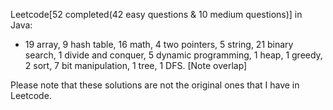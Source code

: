 Leetcode[52 completed(42 easy questions & 10 medium questions)] in Java: 

-	19 array, 9 hash table, 16 math, 4 two pointers, 5 string, 21 binary search,
        1 divide and conquer, 5 dynamic programming, 1 heap, 1 greedy, 2 sort, 
        7 bit manipulation, 1 tree, 1 DFS. [Note overlap] 

Please note that these solutions are not the original ones that I have in Leetcode.

